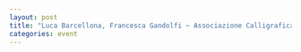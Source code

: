 ```yaml
---
layout: post
title: "Luca Barcellona, Francesca Gandolfi ~ Associazione Calligrafica Italiana"
categories: event
---
```

